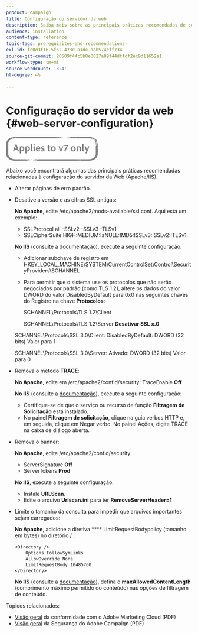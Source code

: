 ```yaml
---
product: campaign
title: Configuração do servidor da web
description: Saiba mais sobre as principais práticas recomendadas de configuração do servidor da Web.
audience: installation
content-type: reference
topic-tags: prerequisites-and-recommendations-
exl-id: fc0d3f16-5f62-473d-a1de-aab574eff734
source-git-commit: 20509f44c5b8e0827a09f44dffdf2ec9d11652a1
workflow-type: tm+mt
source-wordcount: '324'
ht-degree: 4%

---
```


# Configuração do servidor da web {#web-server-configuration}

![](../../assets/v7-only.svg)

Abaixo você encontrará algumas das principais práticas recomendadas relacionadas à configuração do servidor da Web (Apache/IIS).

* Alterar páginas de erro padrão.

* Desative a versão e as cifras SSL antigas:

   **No Apache**, edite /etc/apache2/mods-available/ssl.conf. Aqui está um exemplo:

   * SSLProtocol all -SSLv2 -SSLv3 -TLSv1
   * SSLCipherSuite HIGH:MEDIUM:!aNULL:!MD5:!SSLv3:!SSLv2:!TLSv1

   **No IIS**  (consulte a  [documentação](https://support.microsoft.com/en-us/kb/245030)), execute a seguinte configuração:

   * Adicionar subchave de registro em HKEY_LOCAL_MACHINE\SYSTEM\CurrentControlSet\Control\SecurityProviders\SCHANNEL
   * Para permitir que o sistema use os protocolos que não serão negociados por padrão (como TLS 1.2), altere os dados do valor DWORD do valor DisabledByDefault para 0x0 nas seguintes chaves do Registro na chave **Protocolos**:

      SCHANNEL\Protocols\TLS 1.2\Client

      SCHANNEL\Protocols\TLS 1.2\Server
   **Desativar SSL x.0**

   SCHANNEL\Protocols\SSL 3.0\Client: DisabledByDefault: DWORD (32 bits) Valor para 1

   SCHANNEL\Protocols\SSL 3.0\Server: Ativado: DWORD (32 bits) Valor para 0

* Remova o método **TRACE**:

   **No Apache**, edite em /etc/apache2/conf.d/security: TraceEnable  **Off**

   **No IIS**  (consulte a  [documentação](https://www.iis.net/configreference/system.webserver/security/requestfiltering/verbs)), execute a seguinte configuração:

   * Certifique-se de que o serviço ou recurso de função **Filtragem de Solicitação** está instalado.
   * No painel **Filtragem de solicitação**, clique na guia verbos HTTP e, em seguida, clique em Negar verbo. No painel Ações, digite TRACE na caixa de diálogo aberta.

* Remova o banner:

   **No Apache**, edite /etc/apache2/conf.d/security:

   * ServerSignature **Off**
   * ServerTokens **Prod**

   **No IIS**, execute a seguinte configuração:

   * Instale **URLScan**.
   * Edite o arquivo **Urlscan.ini** para ter **RemoveServerHeader=1**


* Limite o tamanho da consulta para impedir que arquivos importantes sejam carregados:

   **No Apache**, adicione a diretiva  **** LimitRequestBodypolicy (tamanho em bytes) no diretório / .

   ```
   <Directory />
       Options FollowSymLinks
       AllowOverride None
       LimitRequestBody 10485760
   </Directory>
   ```

   **No IIS**  (consulte a  [documentação](http://www.iis.net/configreference/system.webserver/security/requestfiltering/requestlimits)), defina o  **maxAllowedContentLength**  (comprimento máximo permitido do conteúdo) nas opções de filtragem de conteúdo.

Tópicos relacionados:

* [Visão geral](https://marketing.adobe.com/resources/help/en_US/xref/Adobe-Marketing-Cloud-Privacy-and-Security-Overview.pdf)  da conformidade com o Adobe Marketing Cloud (PDF)
* [Visão geral](https://wwwimages.adobe.com/content/dam/acom/en/marketing-cloud/campaign/pdfs/54658.en.campaign.wp.adb-security.pdf)  da Segurança do Adobe Campaign (PDF)
